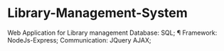 # Library-Management-System
Web Application for Library management 
Database: SQL; ¶
Framework: NodeJs-Express;
Communication: JQuery AJAX;
